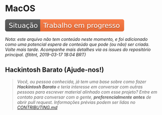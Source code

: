 # MacOS

![Situação: Trabalho em progresso](../imagens/badges/status-work-in-progress.svg)

_Nota: este arquivo não tem conteúdo neste momento, e foi adicionado como uma potencial espera de conteúdo que pode (ou não) ser criada. Volte mais tarde. Acompanhe mais detalhes via os issues do repositório principal. (fititnt, 2019-03-17 18:04 BRT)_

## Hackintosh Barato (Ajude-nos!)
> _Você, ou pessoa conhecida, já tem uma base sobre como fazer
**Hackintosh Barato** e teria interesse em conversar com outras pessoas para
escrever material alinhado com esse projeto? Entre em contato para conversar com
a gente, **preferencialmente antes** de abrir pull request. Informações
prévias podem ser lidas no [CONTRIBUTING.md](../CONTRIBUTING.md)_
